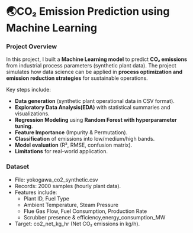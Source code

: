 # 🌏**CO₂ Emission Prediction using Machine Learning**

### Project Overview
In this project, I built a **Machine Learning model** to predict **CO₂ emissions** from industrial process parameters (synthetic plant data). The project simulates how data science can be applied in **process optimization and emission reduction strategies** for sustainable operations.

Key steps include:<br>
- **Data generation** (synthetic plant operational data in CSV format).<br>
- **Exploratory Data Analysis(EDA)** with statistical summaries and visualizations.<br>
- **Regression Modeling** using **Random Forest with hyperparameter tuning**.<br>
- **Feature Importance** (Impurity & Permutation).<br>
- **Classification** of emissions into low/medium/high bands.<br>
- **Model evaluation** (R², RMSE, confusion matrix).<br>
- **Limitations** for real-world application.<br>

### Dataset
- File: yokogawa_co2_synthetic.csv<br>
- Records: 2000 samples (hourly plant data).<br>
- Features include:<br>
  - Plant ID, Fuel Type<br>
  - Ambient Temperature, Steam Pressure<br>
  - Flue Gas Flow, Fuel Consumption, Production Rate<br>
  - Scrubber presence & efficiency,energy_consumption_MW<br>
- Target: co2_net_kg_hr (Net CO₂ emissions in kg/h).



